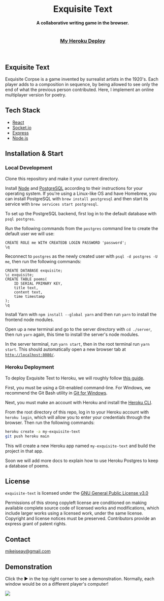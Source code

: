 <div align="center">
  <h1 align="center">Exquisite Text</h1>
  <strong>A collaborative writing game in the browser.</strong>
</div>
<br />

<div align="center">
  <h3>
    <a href="https://exquisite-text-js-hub-1.herokuapp.com/">
      My Heroku Deploy
    </a>
  </h3>
</div>
<br />

## Exquisite Text

Exquisite Corpse is a game invented by surrealist artists in the 1920's. Each player adds to a composition in sequence, by being allowed to see only the end of what the previous person contributed. Here, I implement an online multiplayer version for poetry.


## Tech Stack

- [React](https://reactjs.org/)
- [Socket.io](https://socket.io/)
- [Express](https://expressjs.com/)
- [Node.js](https://nodejs.org/en/)


## Installation & Start

### Local Development

Clone this repository and make it your current directory.

Install [Node](https://nodejs.org/en/) and [PostgreSQL](https://www.postgresql.org/download/) according to their instructions for your operating system. If you're using a Linux-like OS and have Homebrew, you can install PostgreSQL with `brew install postgresql` and then start its service with `brew services start postgresql`.

To set up the PostgreSQL backend, first log in to the default database with `psql postgres`.

Run the following commands from the `postgres` command line to create the default user we will use:

```
CREATE ROLE me WITH CREATEDB LOGIN PASSWORD 'password';
\q
```

Reconnect to `postgres` as the newly created user with `psql -d postgres -U me`, then run the following commands:

```
CREATE DATABASE exquisite;
\c exquisite;
CREATE TABLE poems(
    ID SERIAL PRIMARY KEY,
    title text,
    content text,
    time timestamp
);
\q
```

Install Yarn with `npm install --global yarn` and then run `yarn` to install the frontend node modules.

Open up a new terminal and go to the server directory with `cd ./server`, then run `yarn` again, this time to install the server's node modules.

In the server terminal, run `yarn start`, then in the root terminal run `yarn start`. This should automatically open a new browser tab at [`http://localhost:8080/`](http://localhost:8080/). 

### Heroku Deployment

To deploy Exquisite Text to Heroku, we will roughly follow [this guide](https://devcenter.heroku.com/articles/git).

First, you must be using a Git-enabled command-line. For Windows, we recommend the Git Bash utility in [Git for Windows](https://gitforwindows.org/).

Next, you must make an account with Heroku and install the [Heroku CLI](https://devcenter.heroku.com/articles/heroku-cli).

From the root directory of this repo, log in to your Heroku account with `heroku login`, which will allow you to enter your credentials through the browser. Then run the following commands:

```sh
heroku create -a my-exquisite-text
git push heroku main
```

This will create a new Heroku app named `my-exquisite-text` and build the project in that app.

Soon we will add more docs to explain how to use Heroku Postgres to keep a database of poems.

## License

`exquisite-text` is licensed under the
[GNU General Public License v3.0](https://github.com/mikejseay/exquisite-text/blob/main/LICENSE)

Permissions of this strong copyleft license are conditioned on making available complete source code of licensed works and modifications, which include larger works using a licensed work, under the same license. Copyright and license notices must be preserved. Contributors provide an express grant of patent rights.


## Contact

mikejseay@gmail.com


## Demonstration

Click the ▶ in the top right corner to see a demonstration. Normally, each window would be on a different player's computer!

![](https://github.com/mikejseay/exquisite-text/blob/main/public/exquisiteDemonstrationSmaller.gif)
